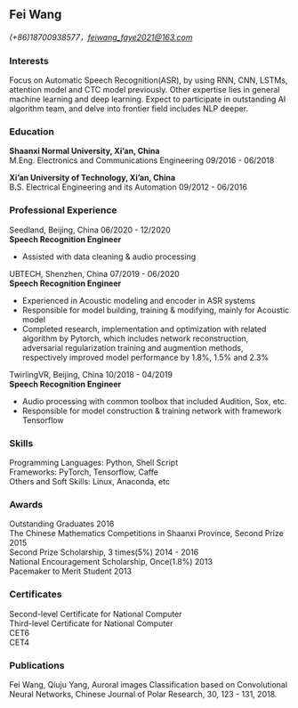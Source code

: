 ## Fei Wang     

*(+86)18700938577，feiwang_faye2021@163.com*

### Interests 

Focus on Automatic Speech Recognition(ASR), by using RNN, CNN, LSTMs, attention model and CTC model previously. Other expertise lies in general machine learning and deep learning. Expect to participate in outstanding AI algorithm team, and delve into frontier field includes NLP deeper.

### Education

**Shaanxi Normal University, Xi’an, China**  
M.Eng. Electronics and Communications Engineering	09/2016 - 06/2018

**Xi’an University of Technology, Xi’an, China**  
B.S. Electrical Engineering and its Automation 	09/2012 - 06/2016    

### Professional Experience 

Seedland, Beijing, China	06/2020 - 12/2020  
**Speech Recognition Engineer**  
* Assisted with data cleaning & audio processing 

UBTECH, Shenzhen, China	07/2019 - 06/2020  
**Speech Recognition Engineer**  
* Experienced in Acoustic modeling and encoder in ASR systems  
* Responsible for model building, training & modifying, mainly for Acoustic model   
* Completed research, implementation and optimization with related algorithm by Pytorch, which includes network reconstruction, adversarial regularization training and augmention methods, respectively improved model performance by 1.8%, 1.5% and 2.3%  

TwirlingVR, Beijing, China	10/2018 - 04/2019      
**Speech Recognition Engineer**        
* Audio processing with common toolbox that included Audition, Sox, etc.  
* Responsible for model construction & training network with framework Tensorflow  

### Skills

Programming Languages: Python, Shell Script  
Frameworks: PyTorch, Tensorflow, Caffe  
Others and Soft Skills: Linux, Anaconda, etc  

### Awards

Outstanding Graduates	 2016  
The Chinese Mathematics Competitions in Shaanxi Province, Second Prize 	2015  
Second Prize Scholarship, 3 times(5%)  	2014 - 2016  
National Encouragement Scholarship, Once(1.8%)	 2013  
Pacemaker to Merit Student 	 2013  

### Certificates

Second-level Certificate for National Computer  
Third-level Certificate for National Computer  
CET6  
CET4  

### Publications

Fei Wang, Qiuju Yang, Auroral images Classification based on Convolutional Neural Networks, Chinese Journal of Polar Research, 30, 123 - 131, 2018.
